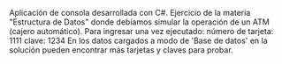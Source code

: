 Aplicación de consola desarrollada con C#.
Ejercicio de la materia "Estructura de Datos" donde debíamos simular la operación de un ATM (cajero automático).
Para ingresar una vez ejecutado:
número de tarjeta: 1111
clave: 1234
En los datos cargados a modo de 'Base de datos' en la solución pueden encontrar más tarjetas y claves para probar.
